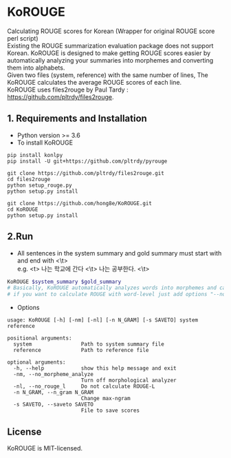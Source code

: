 # KoROUGE
Calculating ROUGE scores for Korean (Wrapper for original ROUGE score perl script) \
Existing the ROUGE summarization evaluation package does not support Korean.
KoROUGE is designed to make getting ROUGE scores easier by automatically analyzing your summaries into morphemes and converting them into alphabets. \
Given two files (system, reference) with the same number of lines, The KoROUGE calculates the average ROUGE scores of each line. \
KoROUGE uses files2rouge by Paul Tardy : <https://github.com/pltrdy/files2rouge>.

## 1. Requirements and Installation
* Python version >= 3.6
* To install KoROUGE
```
pip install konlpy
pip install -U git+https://github.com/pltrdy/pyrouge

git clone https://github.com/pltrdy/files2rouge.git     
cd files2rouge
python setup_rouge.py
python setup.py install

git clone https://github.com/hong8e/KoROUGE.git
cd KoROUGE
python setup.py install
```

## 2.Run
* All sentences in the system summary and gold summary must start with <t> and end with <\t> \
  e.g. \<t> 나는 학교에 간다 <\t> <t> 나는 공부한다. <\t>
```bash
KoROUGE $system_summary $gold_summary
# Basically, KoROUGE automatically analyzes words into morphemes and calcuate ROUGE scores,
# if you want to calculate ROUGE with word-level just add options "--no_morpheme_analyze".
```
* Options
```
usage: KoROUGE [-h] [-nm] [-nl] [-n N_GRAM] [-s SAVETO] system reference

positional arguments:
  system                Path to system summary file
  reference             Path to reference file

optional arguments:
  -h, --help            show this help message and exit
  -nm, --no_morpheme_analyze
                        Turn off morphological analyzer
  -nl, --no_rouge_l     Do not calculate ROUGE-L
  -n N_GRAM, --n_gram N_GRAM
                        Change max-ngram
  -s SAVETO, --saveto SAVETO
                        File to save scores
```

## License
KoROUGE is MIT-licensed.
